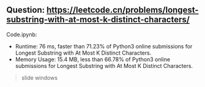 ## Question: https://leetcode.cn/problems/longest-substring-with-at-most-k-distinct-characters/

Code.ipynb:
* Runtime: 76 ms, faster than 71.23% of Python3 online submissions for Longest Substring with At Most K Distinct Characters.
* Memory Usage: 15.4 MB, less than 66.78% of Python3 online submissions for Longest Substring with At Most K Distinct Characters.
> slide windows


